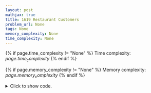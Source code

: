 ```yaml
---
layout: post
mathjax: true
title: 1619 Restaurant Customers
problem_url: None
tags: None
memory_complexity: None
time_complexity: None
---
```




{% if page.time_complexity != "None" %}
Time complexity: ${{ page.time_complexity }}$
{% endif %}

{% if page.memory_complexity != "None" %}
Memory complexity: ${{ page.memory_complexity }}$
{% endif %}

<details>
<summary>
<p style="display:inline">Click to show code.</p>
</summary>
```cpp
{% raw %}
using namespace std;
using ii = pair<int, int>;
using vii = vector<ii>;
int main(void)
{
    int n, a, b, people = 0, ans = 0;
    cin >> n;
    vii events(2 * n);
    for (int i = 0; i < n; ++i)
    {
        cin >> a >> b;
        events[2 * i] = {a, +1};
        events[2 * i + 1] = {b, -1};
    }
    sort(events.begin(), events.end());
    for (auto [t, s] : events)
    {
        people += s;
        ans = max(ans, people);
    }
    cout << ans << endl;
    return 0;
}

{% endraw %}
```
</details>

